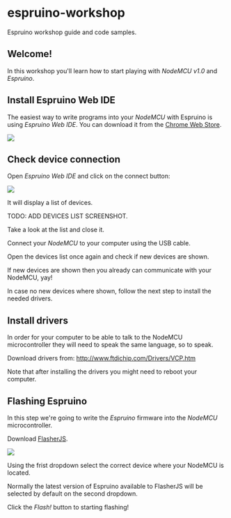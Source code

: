# espruino-workshop
Espruino workshop guide and code samples.

## Welcome!
In this workshop you'll learn how to start playing with *NodeMCU v1.0* and *Espruino*.

## Install Espruino Web IDE

The easiest way to write programs into your *NodeMCU* with Espruino is using *Espruino Web IDE*.
You can download it from the [Chrome Web Store](https://chrome.google.com/webstore/detail/espruino-web-ide/bleoifhkdalbjfbobjackfdifdneehpo).

![](https://cldup.com/2-UW4Wvky--3000x3000.png)

## Check device connection

Open *Espruino Web IDE* and click on the connect button:

![](https://cldup.com/U6vIhXT0ha-2000x2000.png)

It will display a list of devices.

TODO: ADD DEVICES LIST SCREENSHOT.

Take a look at the list and close it.

Connect your *NodeMCU* to your computer using the USB cable.

Open the devices list once again and check if new devices are shown.

If new devices are shown then you already can communicate with your NodeMCU, yay!

In case no new devices where shown, follow the next step to install the needed drivers.

## Install drivers

In order for your computer to be able to talk to the NodeMCU microcontroller
they will need to speak the same language, so to speak.

Download drivers from:
http://www.ftdichip.com/Drivers/VCP.htm

Note that after installing the drivers you might need to reboot your computer.

## Flashing Espruino

In this step we're going to write the *Espruino* firmware into the *NodeMCU* microcontroller.

Download [FlasherJS](https://github.com/thingsSDK/flasher.js).

![](https://cldup.com/kML7xFTjX4-3000x3000.png)

Using the frist dropdown select the correct device where your NodeMCU is located.

Normally the latest version of Espruino available to FlasherJS will be selected
by default on the second dropdown.

Click the _Flash!_ button to starting flashing!

